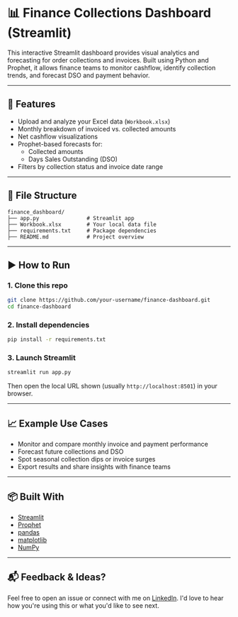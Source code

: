 # 📊 Finance Collections Dashboard (Streamlit)

This interactive Streamlit dashboard provides visual analytics and forecasting for order collections and invoices. Built using Python and Prophet, it allows finance teams to monitor cashflow, identify collection trends, and forecast DSO and payment behavior.

---

## 🔧 Features

- Upload and analyze your Excel data (`Workbook.xlsx`)
- Monthly breakdown of invoiced vs. collected amounts
- Net cashflow visualizations
- Prophet-based forecasts for:
  - Collected amounts
  - Days Sales Outstanding (DSO)
- Filters by collection status and invoice date range

---

## 📂 File Structure

```
finance_dashboard/
├── app.py               # Streamlit app
├── Workbook.xlsx        # Your local data file
├── requirements.txt     # Package dependencies
├── README.md            # Project overview
```

---

## ▶️ How to Run

### 1. Clone this repo

```bash
git clone https://github.com/your-username/finance-dashboard.git
cd finance-dashboard
```

### 2. Install dependencies

```bash
pip install -r requirements.txt
```

### 3. Launch Streamlit

```bash
streamlit run app.py
```

Then open the local URL shown (usually `http://localhost:8501`) in your browser.

---

## 📈 Example Use Cases

- Monitor and compare monthly invoice and payment performance
- Forecast future collections and DSO
- Spot seasonal collection dips or invoice surges
- Export results and share insights with finance teams

---

## 📦 Built With

- [Streamlit](https://streamlit.io)
- [Prophet](https://facebook.github.io/prophet/)
- [pandas](https://pandas.pydata.org/)
- [matplotlib](https://matplotlib.org/)
- [NumPy](https://numpy.org/)

---

## 📬 Feedback & Ideas?

Feel free to open an issue or connect with me on [LinkedIn](https://www.linkedin.com/). I'd love to hear how you're using this or what you'd like to see next.
